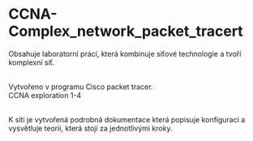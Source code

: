 # CCNA-Complex_network_packet_tracert

Obsahuje laboratorní prácí, která kombinuje siťové technologie a tvoří komplexní síť. <br /><br />

Vytvořeno v programu Cisco packet tracer. <br />
CCNA exploration 1-4 <br /><br />

K síti je vytvořená podrobná dokumentace která popisuje konfiguraci a vysvětluje teorii, která stojí za jednotlivými kroky.


